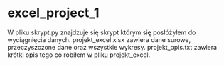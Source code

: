 # excel_project_1
W pliku skrypt.py znajdzuje się skrypt którym się posłóżyłem do wyciągnięcia danych.
projekt_excel.xlsx zawiera dane surowe, przeczyszczone dane oraz wszystkie wykresy.
projekt_opis.txt zawiera krótki opis tego co robiłem w pliku projekt_excel.
